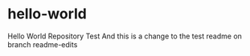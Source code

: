 # hello-world
Hello World Repository Test
And this is a change to the test readme on branch readme-edits

